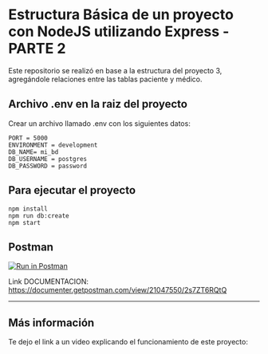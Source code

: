 # Estructura Básica de un proyecto con NodeJS utilizando Express - PARTE 2

Este repositorio se realizó en base a la estructura del proyecto 3, agregándole relaciones entre las tablas paciente y médico.

## Archivo .env en la raiz del proyecto
Crear un archivo llamado .env con los siguientes datos:

    PORT = 5000
    ENVIRONMENT = development
    DB_NAME= mi_bd
    DB_USERNAME = postgres
    DB_PASSWORD = password
    

## Para ejecutar el proyecto
    
    npm install
    npm run db:create
    npm start


## Postman
[![Run in Postman](https://run.pstmn.io/button.svg)](https://app.getpostman.com/run-collection/21047550-361da140-e88f-4d6a-afde-fd3e71c99c6a?action=collection%2Ffork&collection-url=entityId%3D21047550-361da140-e88f-4d6a-afde-fd3e71c99c6a%26entityType%3Dcollection%26workspaceId%3D1f4f77c5-eb75-4ee8-99d0-fbd51cc092df#?env%5BLOCALHOST%205000%5D=W3sia2V5IjoiVVJMIiwidmFsdWUiOiJodHRwOi8vbG9jYWxob3N0OjUwMDAiLCJlbmFibGVkIjp0cnVlLCJzZXNzaW9uVmFsdWUiOiJodHRwOi8vbG9jYWxob3N0OjUwMDAiLCJzZXNzaW9uSW5kZXgiOjB9XQ==)

Link DOCUMENTACION: https://documenter.getpostman.com/view/21047550/2s7ZT6RQtQ 

---

## Más información
Te dejo el link a un video explicando el funcionamiento de este proyecto: 
